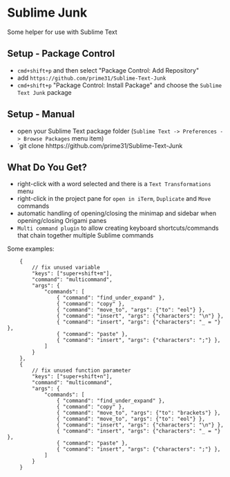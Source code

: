 # Sublime Junk
Some helper for use with Sublime Text


## Setup - Package Control
- `cmd+shift+p` and then select "Package Control: Add Repository"
- add `https://github.com/prime31/Sublime-Text-Junk`
- `cmd+shift+p` "Package Control: Install Package" and choose the `Sublime Text Junk` package

## Setup - Manual
- open your Sublime Text package folder (`Sublime Text -> Preferences -> Browse Packages` menu item)
- `git clone hhttps://github.com/prime31/Sublime-Text-Junk


## What Do You Get?
- right-click with a word selected and there is a `Text Transformations` menu
- right-click in the project pane for `open in iTerm`, `Duplicate` and `Move` commands
- automatic handling of opening/closing the minimap and sidebar when opening/closing Origami panes
- `Multi command plugin` to allow creating keyboard shortcuts/commands that chain together multiple Sublime commands

Some examples:
```
	{
		// fix unused variable
		"keys": ["super+shift+m"],
		"command": "multicommand",
		"args": {
			"commands": [
				{ "command": "find_under_expand" },
				{ "command": "copy" },
				{ "command": "move_to", "args": {"to": "eol"} },
				{ "command": "insert", "args": {"characters": "\n"} },
				{ "command": "insert", "args": {"characters": "_ = "} },
				{ "command": "paste" },
				{ "command": "insert", "args": {"characters": ";"} },
			]
		}
	},
	{
		// fix unused function parameter
		"keys": ["super+shift+n"],
		"command": "multicommand",
		"args": {
			"commands": [
				{ "command": "find_under_expand" },
				{ "command": "copy" },
				{ "command": "move_to", "args": {"to": "brackets"} },
				{ "command": "move_to", "args": {"to": "eol"} },
				{ "command": "insert", "args": {"characters": "\n"} },
				{ "command": "insert", "args": {"characters": "_ = "} },
				{ "command": "paste" },
				{ "command": "insert", "args": {"characters": ";"} },
			]
		}
	}
```

